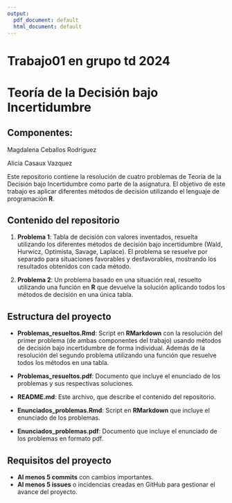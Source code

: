```yaml
---
output:
  pdf_document: default
  html_document: default
---
```

# Trabajo01 en grupo td 2024

# Teoría de la Decisión bajo Incertidumbre
##  Componentes:

Magdalena Ceballos Rodríguez

Alicia Casaux Vazquez

Este repositorio contiene la resolución de cuatro problemas de Teoría de la Decisión bajo Incertidumbre como parte de la asignatura. El objetivo de este trabajo es aplicar diferentes métodos de decisión utilizando el lenguaje de programación **R**.

## Contenido del repositorio

1. **Problema 1**: Tabla de decisión con valores inventados, resuelta utilizando los diferentes métodos de decisión bajo incertidumbre (Wald, Hurwicz, Optimista, Savage, Laplace). El problema se resuelve por separado para situaciones favorables y desfavorables, mostrando los resultados obtenidos con cada método.
   
2. **Problema 2**: Un problema basado en una situación real, resuelto utilizando una función en **R** que devuelve la solución aplicando todos los métodos de decisión en una única tabla.

## Estructura del proyecto

- **Problemas_resueltos.Rmd**: Script en **RMarkdown** con la resolución del primer problema (de ambas componentes del trabajo) usando métodos de decisión bajo incertidumbre de forma individual. Además de la resolución del segundo problema utilizando una función que resuelve todos los métodos en una tabla.

- **Problemas_resueltos.pdf**: Documento que incluye el enunciado de los problemas y sus respectivas soluciones.

- **README.md**: Este archivo, que describe el contenido del repositorio.

- **Enunciados_problemas.Rmd**: Script en **RMarkdown** que incluye el enunciado de los problemas.

- **Enunciados_problemas.pdf**: Documento que incluye el enunciado de los problemas en formato pdf.

## Requisitos del proyecto

- **Al menos 5 commits** con cambios importantes.
- **Al menos 5 issues** o incidencias creadas en GitHub para gestionar el avance del proyecto.

